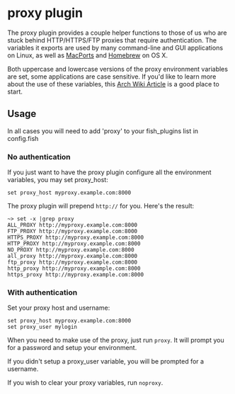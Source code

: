 proxy plugin
============

The proxy plugin provides a couple helper functions to those of us who are
stuck behind HTTP/HTTPS/FTP proxies that require authentication.  The variables
it exports are used by many command-line and GUI applications on Linux, as well
as [MacPorts][1] and [Homebrew][2] on OS X.

Both uppercase and lowercase versions of the proxy environment variables are
set, some applications are case sensitive.  If you'd like to learn more about
the use of these variables, this [Arch Wiki Article][3] is a good place to
start.

## Usage

In all cases you will need to add 'proxy' to your fish_plugins list in
config.fish

### No authentication

If you just want to have the proxy plugin configure all the environment
variables, you may set proxy_host:

    set proxy_host myproxy.example.com:8000

The proxy plugin will prepend `http://` for you.  Here's the result:

    ~> set -x |grep proxy
    ALL_PROXY http://myproxy.example.com:8000
    FTP_PROXY http://myproxy.example.com:8000
    HTTPS_PROXY http://myproxy.example.com:8000
    HTTP_PROXY http://myproxy.example.com:8000
    NO_PROXY http://myproxy.example.com:8000
    all_proxy http://myproxy.example.com:8000
    ftp_proxy http://myproxy.example.com:8000
    http_proxy http://myproxy.example.com:8000
    https_proxy http://myproxy.example.com:8000

### With authentication

Set your proxy host and username:

    set proxy_host myproxy.example.com:8000
    set proxy_user mylogin

When you need to make use of the proxy, just run `proxy`.  It will prompt you
for a password and setup your environment.

If you didn't setup a proxy_user variable, you will be prompted for a username.

If you wish to clear your proxy variables, run `noproxy`.

[1]: http://www.macports.org/
[2]: http://brew.sh/
[3]: https://wiki.archlinux.org/index.php/proxy_settings
